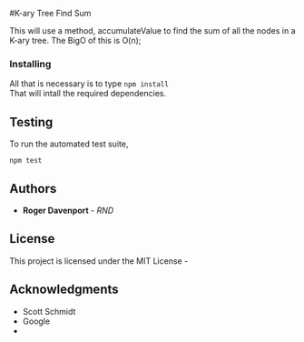 #K-ary Tree Find Sum

This will use a method, accumulateValue to find the sum of all the nodes in a K-ary tree.
The BigO of this is O(n);




### Installing

All that is necessary is to type
```npm install```  
That will intall the required dependencies.


## Testing

To run the automated test suite, 

```npm test```  








## Authors

* **Roger Davenport** - *RND* 



## License

This project is licensed under the MIT License - 

## Acknowledgments

* Scott Schmidt
* Google
* 